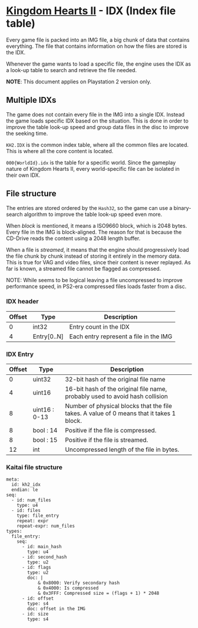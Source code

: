 # [Kingdom Hearts II](../../index.md) - IDX (Index file table)

Every game file is packed into an IMG file, a big chunk of data that contains everything. The file that contains information on how the files are stored is the IDX.

Whenever the game wants to load a specific file, the engine uses the IDX as a look-up table to search and retrieve the file needed.

**NOTE**: This document applies on Playstation 2 version only.

## Multiple IDXs

The game does not contain every file in the IMG into a single IDX. Instead the game loads specific IDX based on the situation. This is done in order to improve the table look-up speed and group data files in the disc to improve the seeking time.

`KH2.IDX` is the common index table, where all the common files are located. This is where all the core content is located.

`000{WorldId}.idx` is the table for a specific world. Since the gameplay nature of Kingdom Hearts II, every world-specific file can be isolated in their own IDX.

## File structure

The entries are stored ordered by the `Hash32`, so the game can use a binary-search algorithm to improve the table look-up speed even more.

When *block* is mentioned, it means a ISO9660 block, which is 2048 bytes. Every file in the IMG is block-aligned. The reason for that is because the CD-Drive reads the content using a 2048 length buffer.

When a file is *streamed*, it means that the engine should progressively load the file chunk by chunk instead of storing it entirely in the memory data. This is true for VAG and video files, since their content is never replayed. As far is known, a streamed file cannot be flagged as compressed.

NOTE: While seems to be logical leaving a file uncompressed to improve performance speed, in PS2-era compressed files loads faster from a disc.

### IDX header

| Offset | Type | Description |
|--------|------|-------------|
| 0      | int32 | Entry count in the IDX
| 4      | Entry[0..N] | Each entry represent a file in the IMG

### IDX Entry

| Offset | Type | Description |
|--------|------|-------------|
| 0      | uint32 | 32-bit hash of the original file name
| 4      | uint16 | 16-bit hash of the original file name, probably used to avoid hash collision
| 8      | uint16 : 0-13 | Number of physical blocks that the file takes. A value of 0 means that it takes 1 block.
| 8      | bool : 14 | Positive if the file is compressed.
| 8      | bool : 15 | Positive if the file is streamed.
| 12     | int    | Uncompressed length of the file in bytes.

### Kaitai file structure

```
meta:
  id: kh2_idx
  endian: le
seq:
  - id: num_files
    type: u4
  - id: files
    type: file_entry
    repeat: expr
    repeat-expr: num_files
types:
  file_entry:
    seq:
      - id: main_hash
        type: u4
      - id: second_hash
        type: u2
      - id: flags
        type: u2
        doc: |
            & 0x8000: Verify secondary hash
            & 0x4000: Is compressed
            & 0x3FFF: Compressed size = (flags + 1) * 2048
      - id: offset
        type: s4
        doc: offset in the IMG
      - id: size
        type: s4
```
